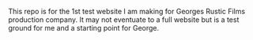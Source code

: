 This repo is for the 1st test website I am making for Georges Rustic Films production company. It may not eventuate to a full website but is a test ground for me and a starting point for George.
